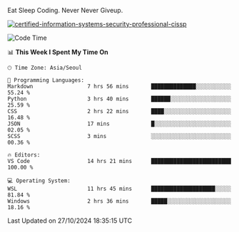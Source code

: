 Eat Sleep Coding.
Never Never Giveup.

[![certified-information-systems-security-professional-cissp](https://user-images.githubusercontent.com/44606727/157613689-acd84ec6-5f8f-4e79-89d9-a8d51f033634.png)](https://www.credly.com/badges/f394a010-85a0-450b-9136-8043af01d71c/public_url)

<!--START_SECTION:waka-->
![Code Time](http://img.shields.io/badge/Code%20Time-3%2C535%20hrs%2014%20mins-blue)

📊 **This Week I Spent My Time On** 

```text
🕑︎ Time Zone: Asia/Seoul

💬 Programming Languages: 
Markdown                 7 hrs 56 mins       ██████████████░░░░░░░░░░░   55.24 % 
Python                   3 hrs 40 mins       ██████░░░░░░░░░░░░░░░░░░░   25.59 % 
CSS                      2 hrs 22 mins       ████░░░░░░░░░░░░░░░░░░░░░   16.48 % 
JSON                     17 mins             █░░░░░░░░░░░░░░░░░░░░░░░░   02.05 % 
SCSS                     3 mins              ░░░░░░░░░░░░░░░░░░░░░░░░░   00.36 % 

🔥 Editors: 
VS Code                  14 hrs 21 mins      █████████████████████████   100.00 % 

💻 Operating System: 
WSL                      11 hrs 45 mins      ████████████████████░░░░░   81.84 % 
Windows                  2 hrs 36 mins       █████░░░░░░░░░░░░░░░░░░░░   18.16 % 
```


 Last Updated on 27/10/2024 18:35:15 UTC
<!--END_SECTION:waka-->

